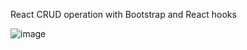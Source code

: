 React CRUD operation with Bootstrap and React hooks

![image](https://user-images.githubusercontent.com/36701679/139488682-c4c19420-678b-43e6-b99b-cb6fc1dcfd76.png)

